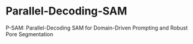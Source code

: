 # Parallel-Decoding-SAM
P-SAM: Parallel-Decoding SAM for Domain-Driven Prompting and Robust Pore Segmentation
